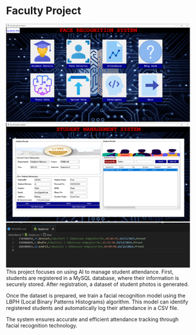 # Faculty Project

![Project Screenshot](images/scr1.png)
![Project Screenshot](images/scr2.png)
![Project Screenshot](images/scr3.png)
This project focuses on using AI to manage student attendance. First, students are registered in a MySQL database, where their information is securely stored. After registration, a dataset of student photos is generated.

Once the dataset is prepared, we train a facial recognition model using the LBPH (Local Binary Patterns Histograms) algorithm. This model can identify registered students and automatically log their attendance in a CSV file.

The system ensures accurate and efficient attendance tracking through facial recognition technology.
